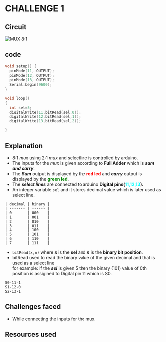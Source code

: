 # CHALLENGE 1

## Circuit
![MUX 8:1](<Screenshot 2024-04-18 at 12.11.07 AM.png>)

## code

```cpp
void setup() {
  pinMode(11, OUTPUT);
  pinMode(12, OUTPUT);
  pinMode(13, OUTPUT);
  Serial.begin(9600);
}

void loop() 
{
  int sel=5;
  digitalWrite(11,bitRead(sel,0));
  digitalWrite(12,bitRead(sel,1));
  digitalWrite(13,bitRead(sel,2));

}
```

## Explanation

- 8:1 *mux* using 2:1 *mux* and selectline is controlled by arduino.  
- The inputs for the *mux* is given according to **Full Adder** which is ***sum and carry***.  
- The ***Sum*** output is displayed by the **<span style="color: red;">red led</span>** and ***carry*** output is displayed by the  **<span style="color: green;">green led</span>**.  
- The ***select lines*** are connected to arduino **Digital pins(<span style="color: cyan;">11,12,13</span>).**
- An integer variable <code>sel</code> and it stores decimal value which is later used as select line.  
```
| decimal | binary |  
| ------- | ------ |  
| 0       | 000    |
| 1       | 001    |  
| 2       | 010    |
| 3       | 011    |  
| 4       | 100    |
| 5       | 101    |  
| 6       | 110    |
| 7       | 111    | 
```

- <code>bitRead(x,n)</code> where ***x*** is the **sel** and ***n*** is the **binary bit position**.
- bitRead used to read the binary value of the given decimal and that is used as a select line   
for example: if the ***sel*** is given 5 then the binary (101) value of 0th position is assigined to Digital pin 11 which is S0.

```
S0-11-1
S1-12-0
S2-13-1
```

## Challenges faced

- While connecting the inputs for the mux.  

## Resources used
